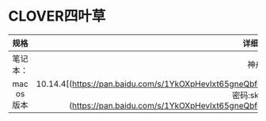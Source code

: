 # CLOVER四叶草
|规格 | 详细信息|
| :-: | -: |
| 笔记本：| 神舟G6 |
| mac os版本 | 10.14.4[(https://pan.baidu.com/s/1YkOXpHevIxt65gneQbfdHw 密码:skpa)](https://pan.baidu.com/s/1YkOXpHevIxt65gneQbfdHw |
